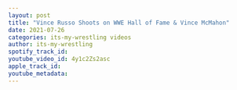 ```yaml
---
layout: post
title: "Vince Russo Shoots on WWE Hall of Fame & Vince McMahon"
date: 2021-07-26
categories: its-my-wrestling videos
author: its-my-wrestling
spotify_track_id: 
youtube_video_id: 4y1c2Zs2asc
apple_track_id: 
youtube_metadata: 
---
```

